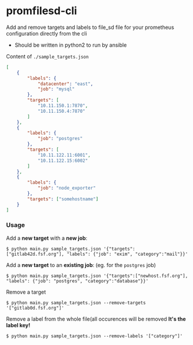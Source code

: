 # promfilesd-cli
Add and remove targets and labels to file_sd file for your prometheus configuration directly from the cli

- Should be written in python2 to run by ansible

Content of `./sample_targets.json`
```json
[
    {
        "labels": {
            "datacenter": "east", 
            "job": "mysql"
        }, 
        "targets": [
            "10.11.150.1:7870", 
            "10.11.150.4:7870"
        ]
    }, 
    {
        "labels": {
            "job": "postgres"
        }, 
        "targets": [
            "10.11.122.11:6001", 
            "10.11.122.15:6002"
        ]
    }, 
    {
        "labels": {
            "job": "node_exporter"
        }, 
        "targets": ["somehostname"]
    }
]
```
### Usage
Add a **new target** with a **new job**:
```
$ python main.py sample_targets.json '{"targets":["gitlab42d.fsf.org"], "labels": {"job": "exim", "category":"mail"}}'
```

Add a **new target** to an **existing job**: (eg. for the `postgres` job)
```
$ python main.py sample_targets.json '{"targets":["newhost.fsf.org"], "labels": {"job": "postgres", "category":"database"}}'
```

Remove a target
```
$ python main.py sample_targets.json --remove-targets '["gitlab0d.fsf.org"]'
```

Remove a label from the whole file(all occurences will be removed **It's the label key!**
```
$ python main.py sample_targets.json --remove-labels '["category"]'
```
